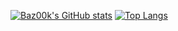[![Baz00k's GitHub stats](https://github-readme-stats.vercel.app/api?username=Baz00k&count_private=true&show_icons=true&theme=tokyonight)](https://github.com/Baz00k)
[![Top Langs](https://github-readme-stats.vercel.app/api/top-langs/?username=Baz00k)](https://github.com/Baz00k)

